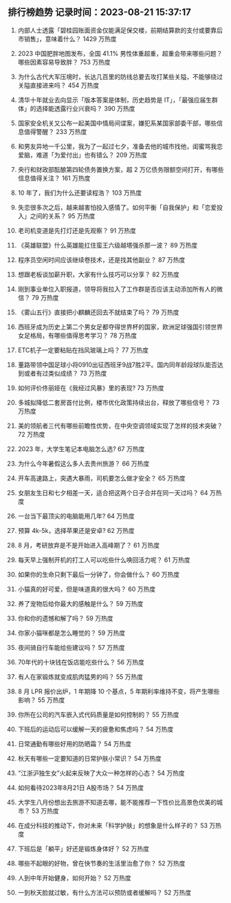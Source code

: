 
## 排行榜趋势 记录时间：2023-08-21 15:37:17
  
  1. 内部人士透露「碧桂园账面资金仅能满足保交楼，前期结算款的支付或要靠后市销售」，意味着什么？ 1429 万热度
    
  2. 2023 中国肥胖地图发布，全国 41.1% 男性体重超重，超重会带来哪些问题？哪些因素容易导致胖？ 753 万热度
    
  3. 为什么古代大军压境时，长达几百里的防线总要去攻打某些关隘，不能够绕过关隘直接进来吗？ 454 万热度
    
  4. 清华十年就业去向显示「版本答案是体制，历史趋势是 IT」，「最强应届生群体」的选择能透露行业兴衰吗？ 390 万热度
    
  5. 国家安全机关又公布一起美国中情局间谍案，嫌犯系某国家部委干部，哪些信息值得警醒？ 233 万热度
    
  6. 和男友异地一千公里，我为了一起过七夕，准备去他的城市找他，闺蜜骂我恋爱脑，难道「为爱付出」也有错么？ 209 万热度
    
  7. 央行和财政部酝酿第四轮债务置换方案，超 2 万亿债务限额空间打开，有哪些信息值得关注？ 161 万热度
    
  8. 10 年了，我们为什么还要读程浩？ 103 万热度
    
  9. 失恋很多次之后，越来越害怕投入感情了。如何平衡「自我保护」和「恋爱投入」之间的关系？ 95 万热度
    
  10. 老司机变道是先打灯还是先观察？ 91 万热度
    
  11. 《英雄联盟》什么英雄能扛住蛮王六级越塔强杀那一波？ 89 万热度
    
  12. 程序员空闲时间应该继续卷技术，还是找其他副业？ 87 万热度
    
  13. 想跟老板谈加薪升职，大家有什么技巧可以分享？ 82 万热度
    
  14. 刚到事业单位入职报道，领导将我拉入了工作群是否应该主动添加所有人的微信？ 79 万热度
    
  15. 《雾山五行》直接把小麒麟还回去不就结束了吗？ 79 万热度
    
  16. 西班牙成为历史上第二个男女足都夺得世界杯的国家，欧洲足球强国引领世界女足格局，有哪些值得思考学习？ 78 万热度
    
  17. ETC机子一定要粘贴在挡风玻璃上吗？ 77 万热度
    
  18. 董路带领中国足球小将0910出征西班牙9战7胜2平。国内同年龄段球队能否达到或者有过类似成绩？ 73 万热度
    
  19. 如何评价佟丽娅在《我经过风暴》里的表现? 73 万热度
    
  20. 多城拟降低二套房首付比例，楼市优化政策持续出台，释放了哪些信号？ 73 万热度
    
  21. 美的领航者三代有哪些前瞻性优势，在中央空调领域实现了怎样的技术突破？ 72 万热度
    
  22. 2023 年，大学生笔记本电脑怎么选? 67 万热度
    
  23. 为什么今年暑假这么多人去贵州旅游？ 66 万热度
    
  24. 开车高速路上，突遇大暴雨，司机要怎么做才安全？ 65 万热度
    
  25. 女朋友生日和七夕相差一天，适合把这两个日子合并在同一天过吗？ 64 万热度
    
  26. 一台当下最顶尖的电脑能用几年? 64 万热度
    
  27. 预算 4k-5k，选择苹果还是安卓? 62 万热度
    
  28. 8 月，考研放弃是不是开始进入高峰期了？ 61 万热度
    
  29. 每天早上强制开机的打工人可以吃些什么唤回活力呢？ 61 万热度
    
  30. 如果你的生命只剩下最后一分钟了，你会做什么？ 60 万热度
    
  31. 小猫真的好可爱，但是味道真的很大吗？ 60 万热度
    
  32. 养了宠物后给你最大的感触是什么？ 59 万热度
    
  33. 你和你的遗憾和解了吗？ 59 万热度
    
  34. 你家小猫咪都是怎么睡觉的？ 59 万热度
    
  35. 夜间骑自行车能给些建议吗？ 57 万热度
    
  36. 70年代的十块钱在饭店能吃些什么？ 56 万热度
    
  37. 有人在家锻炼就变成肌肉猛男的吗？ 55 万热度
    
  38. 8 月 LPR 报价出炉，1 年期降 10 个基点，5 年期利率维持不变，将产生哪些影响？ 55 万热度
    
  39. 你所在公司的汽车嵌入式代码质量是如何控制的？ 55 万热度
    
  40. 下班后的运动后可以缓解一天的疲惫和焦虑吗？ 54 万热度
    
  41. 日常通勤有哪些好用的防晒霜？ 54 万热度
    
  42. 秋天有哪些一定要知道的日常护肤小常识？ 54 万热度
    
  43. “江浙沪独生女”火起来反映了大众一种怎样的心态？ 54 万热度
    
  44. 如何看待2023年8月21日 A股市场？ 54 万热度
    
  45. 大学生八月份想出去旅游不知道去哪，能不能推荐一下性价比高景色优美的城市？ 53 万热度
    
  46. 在成分科技的推动下，你对未来「科学护肤」的想象是什么样子的？ 53 万热度
    
  47. 下班后是「躺平」好还是锻炼身体好？ 52 万热度
    
  48. 哪些不起眼的好物，曾在快节奏的生活里治愈了你？ 52 万热度
    
  49. 人到中年开始健身，如何开始？ 52 万热度
    
  50. 一到秋天脸就过敏，有什么方法可以预防或者缓解吗？ 52 万热度
    